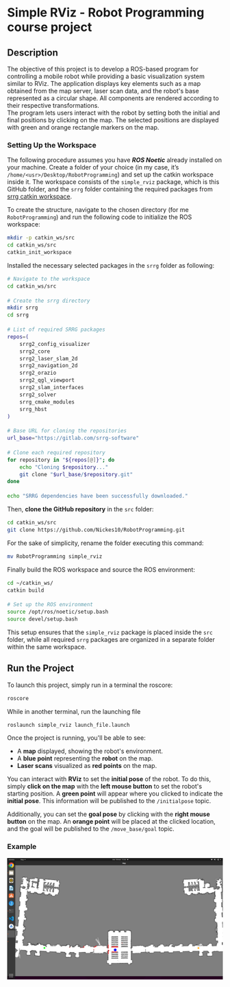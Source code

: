 # Simple RViz - Robot Programming course project

## Description
The objective of this project is to develop a ROS-based program for controlling a mobile robot while providing a basic visualization system similar to RViz. The application displays key elements such as a map obtained from the map server, laser scan data, and the robot's base represented as a circular shape. All components are rendered according to their respective transformations.  
The program lets users interact with the robot by setting both the initial and final positions by clicking on the map. The selected positions are displayed with green and orange rectangle markers on the map.

### Setting Up the Workspace  

The following procedure assumes you have **_ROS Noetic_** already installed on your machine. 
Create a folder of your choice (in my case, it’s `/home/<usr>/Desktop/RobotProgramming`) and set up the catkin workspace inside it. The workspace consists of the `simple_rviz` package, which is this GitHub folder, and the `srrg` folder containing the required packages from [srrg catkin workspace](https://gitlab.com/srrg-software). 

To create the structure, navigate to the chosen directory (for me `RobotProgramming`) and run the following code to initialize the ROS workspace:
```bash
mkdir -p catkin_ws/src
cd catkin_ws/src
catkin_init_workspace
```
Installed the necessary selected packages in the `srrg` folder as following:  
```bash
# Navigate to the workspace
cd catkin_ws/src

# Create the srrg directory 
mkdir srrg
cd srrg

# List of required SRRG packages
repos=(
    srrg2_config_visualizer
    srrg2_core
    srrg2_laser_slam_2d
    srrg2_navigation_2d
    srrg2_orazio
    srrg2_qgl_viewport
    srrg2_slam_interfaces
    srrg2_solver
    srrg_cmake_modules
    srrg_hbst
)

# Base URL for cloning the repositories
url_base="https://gitlab.com/srrg-software"

# Clone each required repository
for repository in "${repos[@]}"; do
    echo "Cloning $repository..."
    git clone "$url_base/$repository.git"
done

echo "SRRG dependencies have been successfully downloaded."
```
Then, **clone the GitHub repository** in the `src` folder: 
```bash
cd catkin_ws/src
git clone https://github.com/Nickes10/RobotProgramming.git
```

For the sake of simplicity, rename the folder executing this command:
```bash
mv RobotProgramming simple_rviz
```

Finally build the ROS workspace and source the ROS environment:
```bash
cd ~/catkin_ws/
catkin build

# Set up the ROS environment
source /opt/ros/noetic/setup.bash 
source devel/setup.bash
```
This setup ensures that the `simple_rviz` package is placed inside the `src` folder, while all required `srrg` packages are organized in a separate folder within the same workspace.

## **Run the Project**  

To launch this project, simply run in a terminal the roscore:
```bash
roscore
```

While in another terminal, run the launching file  
```bash
roslaunch simple_rviz launch_file.launch
```

Once the project is running, you'll be able to see:

- A **map**  displayed, showing the robot's environment.
- A **blue point** representing the **robot** on the map.
- **Laser scans** visualized as **red points** on the map.
  
You can interact with **RViz** to set the **initial pose** of the robot. To do this, simply **click on the map** with the **left mouse button** to set the robot's starting position. A **green point** will appear where you clicked to indicate the **initial pose**. This information will be published to the `/initialpose` topic.

Additionally, you can set the **goal pose** by clicking with the **right mouse button** on the map. An **orange point** will be placed at the clicked location, and the goal will be published to the `/move_base/goal` topic.

### Example

![Example](example.png)
